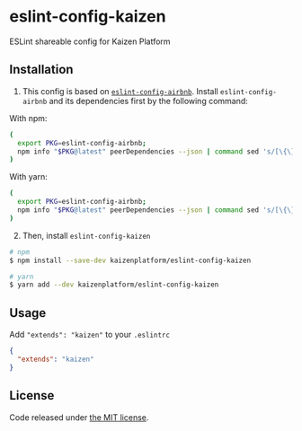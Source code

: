 # eslint-config-kaizen

ESLint shareable config for Kaizen Platform

## Installation

1. This config is based on [`eslint-config-airbnb`](https://github.com/airbnb/javascript/tree/master/packages/eslint-config-airbnb). Install `eslint-config-airbnb` and its dependencies first by the following command:
  
  With npm:

  ```sh
  (
    export PKG=eslint-config-airbnb;
    npm info "$PKG@latest" peerDependencies --json | command sed 's/[\{\},]//g ; s/: /@/g' | xargs npm install --save-dev "$PKG@latest"
  )
  ```
  
  With yarn:
  ```sh
  (
    export PKG=eslint-config-airbnb;
    npm info "$PKG@latest" peerDependencies --json | command sed 's/[\{\},]//g ; s/: /@/g' | xargs yarn add --dev "$PKG@latest"
  )
  ```



2. Then, install `eslint-config-kaizen`

  ```sh
  # npm
  $ npm install --save-dev kaizenplatform/eslint-config-kaizen
  
  # yarn
  $ yarn add --dev kaizenplatform/eslint-config-kaizen
  ```

## Usage

Add `"extends": "kaizen"` to your `.eslintrc`

```json
{
  "extends": "kaizen"
}
```

## License

Code released under [the MIT license](https://github.com/kaizenplatform/eslint-config-kaizen/blob/master/LICENSE.md).
